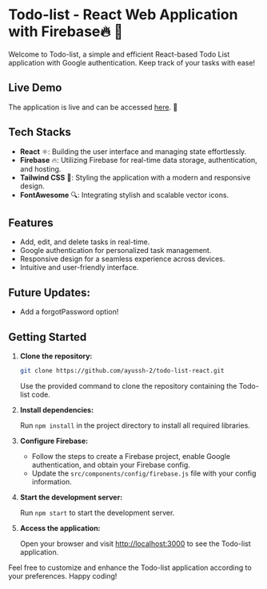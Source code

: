 # Todo-list - React Web Application with Firebase🔥 📝

Welcome to Todo-list, a simple and efficient React-based Todo List application with Google authentication. Keep track of your tasks with ease!

## Live Demo

The application is live and can be accessed [here](https://react-todo-4f20b.web.app/). 🚀

## Tech Stacks

- **React** ⚛️: Building the user interface and managing state effortlessly.
- **Firebase** 🔥: Utilizing Firebase for real-time data storage, authentication, and hosting.
- **Tailwind CSS** 🎨: Styling the application with a modern and responsive design.
- **FontAwesome** 🔍: Integrating stylish and scalable vector icons.

## Features

- Add, edit, and delete tasks in real-time.
- Google authentication for personalized task management.
- Responsive design for a seamless experience across devices.
- Intuitive and user-friendly interface.

## Future Updates:
- Add a forgotPassword option!

## Getting Started

1. **Clone the repository:**

    ```bash
    git clone https://github.com/ayussh-2/todo-list-react.git
    ```
    Use the provided command to clone the repository containing the Todo-list code.

2. **Install dependencies:**

    Run `npm install` in the project directory to install all required libraries.

3. **Configure Firebase:**

    - Follow the steps to create a Firebase project, enable Google authentication, and obtain your Firebase config.
    - Update the `src/components/config/firebase.js` file with your config information.

4. **Start the development server:**

    Run `npm start` to start the development server.

5. **Access the application:**

    Open your browser and visit [http://localhost:3000](http://localhost:3000) to see the Todo-list application.

Feel free to customize and enhance the Todo-list application according to your preferences. Happy coding!
